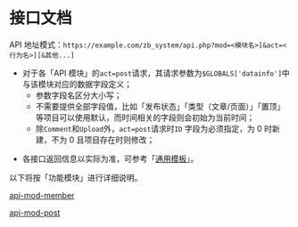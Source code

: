 # 接口文档

API 地址模式：`https://example.com/zb_system/api.php?mod=<模块名>[&act=<行为名>][&其他...]`

- 对于各「API 模块」的`act=post`请求，其请求参数为`$GLOBALS['datainfo']`中与该模块对应的数据字段定义；
  - 参数字段名区分大小写；
  - 不需要提供全部字段值，比如「发布状态」「类型（文章/页面）」「置顶」等项目可以使用默认，而时间相关的字段则会初始为当前时间；
  - 除`Comment`和`Upload`外，`act=post`请求时`ID` 字段为必须指定，为 0 时新建，不为 0 且项目存在时则修改；

<!-- - 对于标有「CSRF」的项目，需要额外提供`csrf_token`进行验证；
  - 生成方式待补充； -->

- 各接口返回信息以实际为准，可参考「[通用模板](dev-api-common-template "通用模块")」。

以下将按「功能模块」进行详细说明。

[api-mod-member](include/api-mod-member.md ':include')

[api-mod-post](include/api-mod-post.md ':include')
